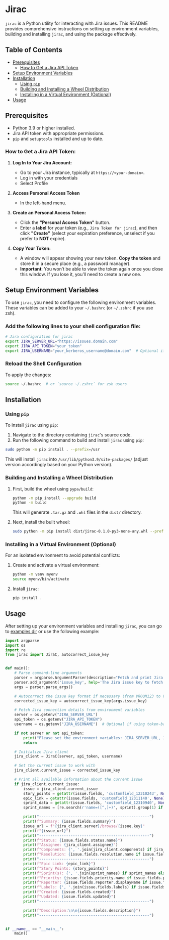 # Jirac

`jirac` is a Python utility for interacting with Jira issues. This README provides comprehensive instructions on setting up environment variables, building and installing `jirac`, and using the package effectively.

## Table of Contents
- [Prerequisites](#prerequisites)
  - [How to Get a Jira API Token](how-to-get-a-jira-api-token)
- [Setup Environment Variables](#setup-environment-variables)
- [Installation](#installation)
  - [Using `pip`](#using-pip)
  - [Building and Installing a Wheel Distribution](#building-and-installing-a-wheel-distribution)
  - [Installing in a Virtual Environment (Optional)](#installing-in-a-virtual-environment-optional)
- [Usage](#usage)

## Prerequisites

- Python 3.9 or higher installed.
- Jira API token with appropriate permissions.
- `pip` and `setuptools` installed and up to date.

### How to Get a Jira API Token:

1. **Log In to Your Jira Account:**
   - Go to your Jira instance, typically at `https://<your-domain>`.
   - Log in with your credentials
   - Select Profile

2. **Access Personal Access Token**
   - In the left-hand menu.

3. **Create an Personal Access Token:**
   - Click the **"Personal Access Token"** button.
   - Enter a **label** for your token (e.g., `Jira Token for jirac`), and then click **"Create"** (select your expiration preference, unselect if you prefer to **NOT** expire).

4. **Copy Your Token:**
   - A window will appear showing your new token. **Copy the token** and store it in a secure place (e.g., a password manager).
   - **Important**: You won’t be able to view the token again once you close this window. If you lose it, you’ll need to create a new one.

## Setup Environment Variables

To use `jirac`, you need to configure the following environment variables. These variables can be added to your `~/.bashrc` (or `~/.zshrc` if you use zsh).

### Add the following lines to your shell configuration file:

```bash
# Jira configuration for jirac
export JIRA_SERVER_URL="https://issues.domain.com"
export JIRA_API_TOKEN="your_token"
export JIRA_USERNAME="your_kerberos_username@domain.com"  # Optional if using token-based authentication
```

### Reload the Shell Configuration

To apply the changes:

```bash
source ~/.bashrc  # or `source ~/.zshrc` for zsh users
```

## Installation

### Using `pip`

To install `jirac` using `pip`:

1. Navigate to the directory containing `jirac`'s source code.
2. Run the following command to build and install `jirac` using `pip`:

```bash
sudo python -m pip install . --prefix=/usr
```

This will install `jirac` into `/usr/lib/python3.9/site-packages/` (adjust version accordingly based on your Python version).

### Building and Installing a Wheel Distribution

1. First, build the wheel using `pypa/build`:

   ```bash
   python -m pip install --upgrade build
   python -m build
   ```

   This will generate `.tar.gz` and `.whl` files in the `dist/` directory.

2. Next, install the built wheel:

   ```bash
   sudo python -m pip install dist/jirac-0.1.0-py3-none-any.whl --prefix=/usr
   ```

### Installing in a Virtual Environment (Optional)

For an isolated environment to avoid potential conflicts:

1. Create and activate a virtual environment:

   ```bash
   python -m venv myenv
   source myenv/bin/activate
   ```

2. Install `jirac`:

   ```bash
   pip install .
   ```

## Usage

After setting up your environment variables and installing `jirac`, you can go to [examples dir](./examples) or use the following example:

```python
import argparse
import os
import re
from jirac import JiraC, autocorrect_issue_key


def main():
    # Parse command-line arguments
    parser = argparse.ArgumentParser(description="Fetch and print Jira issue details.")  # noqa: E501
    parser.add_argument('issue_key', help='The Jira issue key to fetch (e.g., VROOM-12345)')  # noqa: E501
    args = parser.parse_args()

    # Autocorrect the issue key format if necessary (from VROOM123 to VROOM-123)  # noqa: E501
    corrected_issue_key = autocorrect_issue_key(args.issue_key)

    # Fetch Jira connection details from environment variables
    server = os.getenv("JIRA_SERVER_URL")
    api_token = os.getenv("JIRA_API_TOKEN")
    username = os.getenv("JIRA_USERNAME")  # Optional if using token-based auth

    if not server or not api_token:
        print("Please set the environment variables: JIRA_SERVER_URL, JIRA_API_TOKEN")  # noqa: E501
        return

    # Initialize Jira client
    jira_client = JiraC(server, api_token, username)

    # Set the current issue to work with
    jira_client.current_issue = corrected_issue_key

    # Print all available information about the current issue
    if jira_client.current_issue:
        issue = jira_client.current_issue
        story_points = getattr(issue.fields, 'customfield_12310243', None)
        epic_link = getattr(issue.fields, 'customfield_12311140', None)
        sprint_data = getattr(issue.fields, 'customfield_12310940', None) or []
        sprint_names = [re.search(r'name=([^,]+)', sprint).group(1) if isinstance(sprint, str) and re.search(r'name=([^,]+)', sprint) else 'Unnamed Sprint' for sprint in sprint_data] if isinstance(sprint_data, list) else ['No sprint data available']  # noqa: E501

        print("-------------------------------------------------")
        print(f"Summary: {issue.fields.summary}")
        issue_url = f"{jira_client.server}/browse/{issue.key}"
        print(f"{issue_url}")
        print("-------------------------------------------------")
        print(f"Status: {issue.fields.status.name}")
        print(f"Assignee: {jira_client.assignee}")
        print(f"Components: {', '.join(jira_client.components) if jira_client.components else 'None'}")  # noqa: E501
        print(f"Resolution: {issue.fields.resolution.name if issue.fields.resolution else 'Unresolved'}")  # noqa: E501
        print("-------------------------------------------------")
        print(f"Epic Link: {epic_link}")
        print(f"Story Points: {story_points}")
        print(f"Sprint(s): {', '.join(sprint_names) if sprint_names else 'No sprints found'}")  # noqa: E501
        print(f"Priority: {issue.fields.priority.name if issue.fields.priority else 'None'}")  # noqa: E501
        print(f"Reporter: {issue.fields.reporter.displayName if issue.fields.reporter else 'None'}")  # noqa: E501
        print(f"Labels: {', '.join(issue.fields.labels) if issue.fields.labels else 'None'}")  # noqa: E501
        print(f"Created: {issue.fields.created}")
        print(f"Updated: {issue.fields.updated}")
        print("-------------------------------------------------")

        print(f"Description:\n\n{issue.fields.description}")
        print("-------------------------------------------------")


if __name__ == "__main__":
    main()
```
